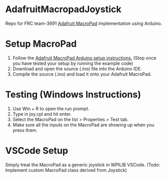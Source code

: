 # AdafruitMacropadJoystick
Repo for FRC team-3691 [Adafruit MacroPad](https://www.adafruit.com/product/5128) implementation using Arduino.

# Setup MacroPad
1. Follow the [Adafruit MacroPad Arduino setup instructions.](https://learn.adafruit.com/adafruit-macropad-rp2040/arduino-ide-setup) (Stop once you have tested your setup by running the example code)
2. Download and open the source (.ino) file into the Arduino IDE.
3. Compile the source (.ino) and load it onto your Adafruit MacroPad.

# Testing (Windows Instructions)
1. Use Win + R to open the run prompt.
2. Type in joy.cpl and hit enter.
3. Select the MacroPad on the list > Properties > Test tab.
4. Make sure all the inputs on the MacroPad are showing up when you press them.

# VSCode Setup
Simply treat the MacroPad as a generic joystick in WPILIB VSCode. (Todo: Implement custom MacroPad class derived from Joystick)


